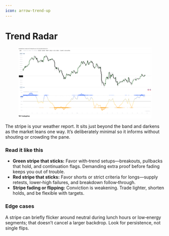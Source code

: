 ```yaml
---
icon: arrow-trend-up
---
```


# Trend Radar

<figure><img src="../../.gitbook/assets/docs-oscillator-concepts-008.png" alt=""><figcaption></figcaption></figure>

The stripe is your weather report. It sits just beyond the band and darkens as the market leans one way. It’s deliberately minimal so it informs without shouting or crowding the pane.

### **Read it like this**

* **Green stripe that sticks:** Favor with‑trend setups—breakouts, pullbacks that hold, and continuation flags. Demanding extra proof before fading keeps you out of trouble.
* **Red stripe that sticks:** Favor shorts or strict criteria for longs—supply retests, lower‑high failures, and breakdown follow‑through.
* **Stripe fading or flipping:** Conviction is weakening. Trade lighter, shorten holds, and be flexible with targets.

### **Edge cases**

&#x20;A stripe can briefly flicker around neutral during lunch hours or low‑energy segments; that doesn’t cancel a larger backdrop. Look for persistence, not single flips.

